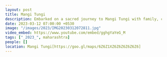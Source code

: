 ```yaml
---
layout: post
title: Mangi Tungi
description: Embarked on a sacred journey to Mangi Tungi with family, conquering the steep ascent. 🏔️ The towering Bahubali statue left us in awe, a testament to faith and nature's majesty. 🙏 An unforgettable blend of spirituality and breathtaking views.
date: 2023-03-12 07:00:00 +0530
image: "/images/2023/IMG20230312072811.jpg"
video_embed: https://www.youtube.com/embed/gghgYaYeG_M
tags: ["_2023_", maharashtra]
people: []
location: Mangi Tungi[https://goo.gl/maps/6Z6Z1XZ6Z6Z6Z6Z6Z6]
---
```

